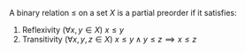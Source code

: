 A binary relation $\leq$ on a set $X$ is a partial preorder if it satisfies:
1. Reflexivity $(\forall x,y\in X)\ x\leq y$
2. Transitivity $(\forall x,y,z\in X)\ x\leq y\land y\leq z\implies x\leq z$
